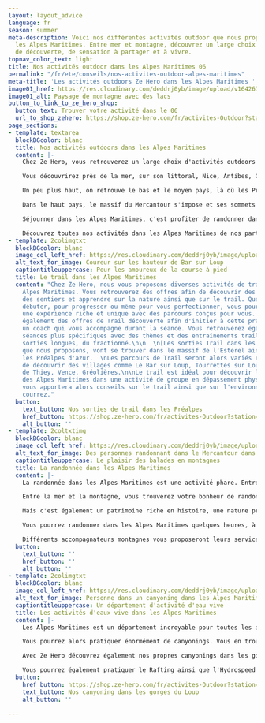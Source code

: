 ```yaml
---
layout: layout_advice
language: fr
season: summer
meta-description: Voici nos différentes activités outdoor que nous proposons dans
  les Alpes Maritimes. Entre mer et montagne, découvrez un large choix d'activités
  de découverte, de sensation à partager et à vivre.
topnav_color_text: light
title: Nos activités outdoor dans les Alpes Maritimes 06
permalink: "/fr/ete/conseils/nos-activites-outdoor-alpes-maritimes"
meta-title: 'Les activités outdoors Ze Hero dans les Alpes Maritimes '
image01_href: https://res.cloudinary.com/deddrj0yb/image/upload/v1642673635/website/summer/hugo-vidal-OlB2K5n92KQ-unsplash_n0wlqf.jpg
image01_alt: Paysage de montagne avec des lacs
button_to_link_to_ze_hero_shop:
  button_text: Trouver votre activité dans le 06
  url_to_shop_zehero: https://shop.ze-hero.com/fr/activites-Outdoor?station=Alpes+Maritimes+%2806%29&calessonstype=all&catypegenderlistsummer=all&calessonsactivitytype=all&start-date=
page_sections:
- template: textarea
  blockBGcolor: blanc
  title: Nos activités outdoors dans les Alpes Maritimes
  content: |-
    Chez Ze Hero, vous retrouverez un large choix d'activités outdoors dans les Alpes Maritimes. Un département incroyable pour sa diversité naturelle, sa richesse et ses grands espaces. Baignée par son soleil et climat méditerranéen, elle regorge de lieux uniques avec une variété de paysage entre son littoral, les Préalpes et le massif du Mercantour.

    Vous découvrirez près de la mer, sur son littoral, Nice, Antibes, Cannes, Menton, Villefranche sur Mer et bien d'autres. Profitez des balades littorales, de la mer et de sa végétation.

    Un peu plus haut, on retrouve le bas et le moyen pays, là où les Préalpes commencent. Découvrez Vence, Grasse, Tourrettes sur Loup, Le Bar sur Loup, St Jeannet, Eze, Peillon, Gorbio, des villes et villages aux pieds de collines, de rivières et d'une nature sauvage.

    Dans le haut pays, le massif du Mercantour s'impose et ses sommets à plus de 3000m ne vous laisseront pas indifférant. Isola 2000, Auron, St Martin de Vésubie, Breil sur Roya, Entraunes, des lieux aux pieds des montagnes ou au cœur qui vous découvrir ses montagnes préservés et sauvages.

    Séjourner dans les Alpes Maritimes, c'est profiter de randonner dans une variété d'itinéraire, ce sont des activités d'eaux vives, c'est du vélo de route et du VTT, c'est du Trail, du paddle et du surf, c'est de l'escalade et de l'alpinisme.

    Découvrez toutes nos activités dans les Alpes Maritimes de nos partenaires Ze Hero.
- template: 2colimgtxt
  blockBGcolor: blanc
  image_col_left_href: https://res.cloudinary.com/deddrj0yb/image/upload/v1649774714/website/By%20Ze%20Hero%20Activity/GOPR1191_1649586678885.jpg
  alt_text_for_image: Coureur sur les hauteur de Bar sur Loup
  captiontitleuppercase: Pour les amoureux de la course à pied
  title: Le trail dans les Alpes Maritimes
  content: "Chez Ze Hero, nous vous proposons diverses activités de trail dans les
    Alpes Maritimes. Vous retrouverez des offres afin de découvrir des paysages, fouler
    des sentiers et apprendre sur la nature ainsi que sur le trail. Que ce soit pour
    débuter, pour progresser ou même pour vous perfectionner, vous pourrez trouver
    une expérience riche et unique avec des parcours conçus pour vous. Vous découvrirez
    également des offres de Trail découverte afin d'initier à cette pratique et d'avoir
    un coach qui vous accompagne durant la séance. Vous retrouverez également des
    séances plus spécifiques avec des thèmes et des entraînements trail tel que des
    sorties longues, du fractionné.\n\n  \n[Les sorties Trail dans les Alpes Maritimes](https://shop.ze-hero.com/fr/activites-Outdoor?station=Antibes&calessonstype=all&catypegenderlistsummer=all&calessonsactivitytype=Trail&start-date=)
    que nous proposons, vont se trouver dans le massif de l'Esterel ainsi que dans
    les Préalpes d'azur.  \nLes parcours de Trail seront alors variés et permettront
    de découvrir des villages comme Le Bar sur Loup, Tourrettes sur Loup, St Vallier
    de Thiey, Vence, Gréolières.\n\nLe trail est idéal pour découvrir les trésors
    des Alpes Maritimes dans une activité de groupe en dépassement physiquement. L'accompagnateur
    vous apportera alors conseils sur le trail ainsi que sur l'environnement où vous
    courrez."
  button:
    text_button: Nos sorties de trail dans les Préalpes
    href_button: https://shop.ze-hero.com/fr/activites-Outdoor?station=Le+Bar+sur+loup&calessonstype=all&catypegenderlistsummer=all&calessonsactivitytype=Trail&start-date=
    alt_button: ''
- template: 2coltxtimg
  blockBGcolor: blanc
  image_col_left_href: https://res.cloudinary.com/deddrj0yb/image/upload/v1650530024/website/By%20Ze%20Hero%20Activity/IMG_20200730_110623.jpg
  alt_text_for_image: Des personnes randonnant dans le Mercantour dans les Alpes Maritimes
  captiontitleuppercase: Le plaisir des balades en montagnes
  title: La randonnée dans les Alpes Maritimes
  content: |-
    La randonnée dans les Alpes Maritimes est une activité phare. Entre les balades du littoral, les Préalpes d'Azur et le massif du Mercantour, vous trouverez une multitude de circuits, d'itinéraires et de parcours.

    Entre la mer et la montagne, vous trouverez votre bonheur de randonner. En famille, entre amis, en couple ou seul, le choix est large et pour tous les niveaux. Découvrez la flore variée de la mer au massif du Mercantour, sa faune également. Les paysages sont incroyablement variés et la diversité vous plongera dans des lieux sublimes. Une nature parfois verdoyante, aux plateaux plus arides, aux terres ocre des gorges des Cians, aux paysages montagneux et rocailleux, la randonnée sera diverse et riche en découverte.

    Mais c'est également un patrimoine riche en histoire, une nature protégée tout comme vous le trouverez dans le parc national du Mercantour. Un guide vous emmènera sur les sentiers pour faire découvrir les plus beaux panoramas, les plus beaux lieux ainsi que vous apportez ses connaissances sur l'environnement.

    Vous pourrez randonner dans les Alpes Maritimes quelques heures, à la journée ou même en itinérances, sur plusieurs jours. Vous découvrirez différents thèmes comme la rencontre avec les marmottes, les chamois, les randonnées axées sur la flore, sur la géologie, sur l'histoire ou encore sur des sommets et lacs.

    Différents accompagnateurs montagnes vous proposeront leurs services dans les Alpes Maritimes afin de randonner dans les multiples secteurs nature.
  button:
    text_button: ''
    href_button: ''
    alt_button: ''
- template: 2colimgtxt
  blockBGcolor: blanc
  image_col_left_href: https://res.cloudinary.com/deddrj0yb/image/upload/v1643730311/website/Canyoning%2006/IMG_6342_nrdlmr.jpg
  alt_text_for_image: Personne dans un canyoning dans les Alpes Maritimes
  captiontitleuppercase: Un département d'activité d'eau vive
  title: Les activités d'eaux vive dans les Alpes Maritimes
  content: |-
    Les Alpes Maritimes est un département incroyable pour toutes les activités d'eau vives. Avec la Vésubie, la Roya, le Var, la Tinée, le Loup, les Cians, la Siagne, les Alpes Maritimes regorgent de rivière où la pratique d'activité est incroyable.

    Vous pourrez alors pratiquer énormément de canyonings. Vous en trouverez dans les gorges du loup, de la Vésubie, de la Tinée et de la Roya. Il y aura des parcours pour tous les niveaux, toutes les envies. Que ce soit de la randonnée aquatique comme le canyoning des gorges du Loup, au canyoning technique et engagé de la Roya, vous trouverez un large choix.

    Avec Ze Hero découvrez également nos propres canyonings dans les gorges du loup mais également à la Bollène, Cramassourri etc.

    Vous pourrez également pratiquer le Rafting ainsi que l'Hydrospeed sur certaines bases nautiques.
  button:
    href_button: https://shop.ze-hero.com/fr/activites-Outdoor?station=Le+Bar+sur+loup&calessonstype=all&catypegenderlistsummer=all&calessonsactivitytype=Canyoning&start-date=
    text_button: Nos canyoning dans les gorges du Loup
    alt_button: ''

---
```

